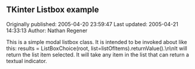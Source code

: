 ## TKinter Listbox example 
Originally published: 2005-04-20 23:59:47 
Last updated: 2005-04-21 14:33:13 
Author: Nathan Regener 
 
This is a simple modal listbox class. It is intended to be invoked about like this: results = ListBoxChoice(root, list=listOfItems).returnValue().\n\nIt will return the list item selected. It will take any item in the list that can return a textual indicator.